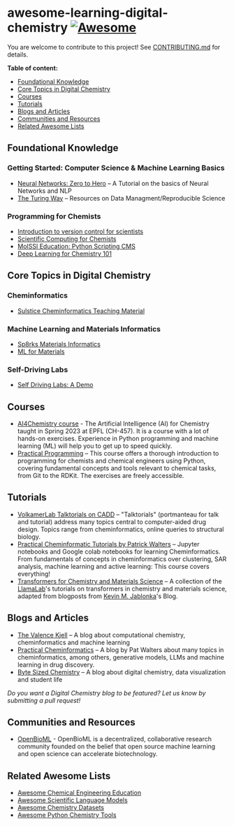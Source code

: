 # awesome-learning-digital-chemistry [![Awesome](https://awesome.re/badge-flat2.svg)](https://awesome.re)
You are welcome to contribute to this project! See [CONTRIBUTING.md](CONTRIBUTING.md) for details.

**Table of content:**
- [Foundational Knowledge](#foundations)
- [Core Topics in Digital Chemistry](#core-topics)
- [Courses](#courses)
- [Tutorials](#tutorials)
- [Blogs and Articles](#blogs)
- [Communities and Resources](#communities)
- [Related Awesome Lists](#related)

<!-- headings -->
<a id="foundations"></a>
## Foundational Knowledge

### Getting Started: Computer Science & Machine Learning Basics
* [Neural Networks: Zero to Hero](https://github.com/karpathy/nn-zero-to-hero) – A Tutorial on the basics of Neural Networks and NLP
* [The Turing Way](https://github.com/the-turing-way/the-turing-way) – Resources on Data Managment/Reproducible Science

### Programming for Chemists
* [Introduction to version control for scientists](https://laserkelvin.github.io/blog/2021/10/contributing-github/)
* [Scientific Computing for Chemists](https://weisscharlesj.github.io/SciCompforChemists/notebooks/introduction/intro.html)
* [MolSSI Education: Python Scripting CMS](https://github.com/MolSSI-Education/python_scripting_cms)
* [Deep Learning for Chemistry 101](https://github.com/rociomer/dl-chem-101)

<a id="core-topics"></a>
## Core Topics in Digital Chemistry

### Cheminformatics
* [Sulstice Cheminformatics Teaching Material](https://github.com/Sulstice/Cheminformatics-Teaching-Material)

### Machine Learning and Materials Informatics
* [Sp8rks Materials Informatics](https://github.com/sp8rks/MaterialsInformatics)
* [ML for Materials](https://github.com/aronwalsh/MLforMaterials)

### Self-Driving Labs
* [Self Driving Labs: A Demo](https://github.com/sparks-baird/self-driving-lab-demo)


<a id="courses"></a>
## Courses

* [AI4Chemistry course](https://github.com/schwallergroup/ai4chem_course) - The Artificial Intelligence (AI) for Chemistry taught in Spring 2023 at EPFL (CH-457). It is a course with a lot of hands-on exercises. Experience in Python programming and machine learning (ML) will help you to get up to speed quickly.
* [Practical Programming](https://schwallergroup.github.io/practical-programming-in-chemistry/) – 
This course offers a thorough introduction to programming for chemists and chemical engineers using Python, covering fundamental concepts and tools relevant to chemical tasks, from Git to the RDKit. The exercises are freely accessible.

<a id="tutorials"></a>
## Tutorials

* [VolkamerLab Talktorials on CADD](https://projects.volkamerlab.org/teachopencadd/talktorials.html) – "Talktorials" (portmanteau for talk and tutorial) address many topics central to computer-aided drug design. Topics range from cheminformatics, online queries to structural biology.
* [Practical Cheminformatic Tutorials by Patrick Walters](https://github.com/PatWalters/practical_cheminformatics_tutorials) – Jupyter notebooks and Google colab notebooks for learning Cheminformatics. From fundamentals of concepts in cheminformatics over clustering, SAR analysis, machine learning and active learning: This course covers everything!
* [Transformers for Chemistry and Materials Science](https://github.com/lamalab-org/llm-tutorial) – A collection of the [LlamaLab](https://github.com/lamalab-org)'s tutorials on transformers in chemistry and materials science, adapted from blogposts from [Kevin M. Jablonka](https://kjablonka.com/index.html#category=llm)'s Blog.

<a id="blogs"></a>
## Blogs and Articles
* [The Valence Kjell](https://www.valencekjell.com/) – A blog about computational chemistry, cheminformatics and machine learning
* [Practical Cheminformatics](https://practicalcheminformatics.blogspot.com/) – A blog by Pat Walters about many topics in cheminformatics, among others, generative models, LLMs and machine learning in drug discovery.
* [Byte Sized Chemistry](https://bytesizedchem.com) – A blog about digital chemistry, data visualization and student life

*Do you want a Digital Chemistry blog to be featured? Let us know by submitting a pull request!*

<a id="communities"></a>
## Communities and Resources

* [OpenBioML](https://www.openbioml.org/) - OpenBioML is a decentralized, collaborative research community founded on the belief that open source machine learning and open science can accelerate biotechnology.
<a id="related"></a>
## Related Awesome Lists
* [Awesome Chemical Engineering Education](https://github.com/kevingreenman/awesome-chemical-engineering-education)
* [Awesome Scientific Language Models](https://github.com/yuzhimanhua/Awesome-Scientific-Language-Models)
* [Awesome Chemistry Datasets](https://github.com/kjappelbaum/awesome-chemistry-datasets)
* [Awesome Python Chemistry Tools](https://github.com/lmmentel/awesome-python-chemistry)
